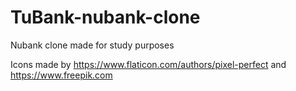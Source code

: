 # TuBank-nubank-clone
Nubank clone made for study purposes


Icons made by https://www.flaticon.com/authors/pixel-perfect and https://www.freepik.com

